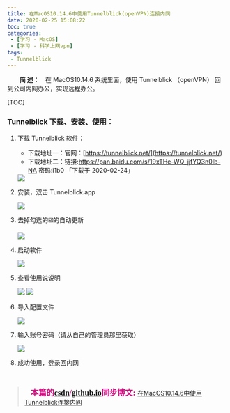 ```yaml
---
title: 在MacOS10.14.6中使用Tunnelblick(openVPN)连接内网
date: 2020-02-25 15:08:22
toc: true
categories: 
 - [学习 - MacOS]
 - [学习 - 科学上网vpn]
tags: 
 - Tunnelblick
---
```




　　**简  述：**　在 MacOS10.14.6 系统里面，使用 Tunnelblick （openVPN） 回到公司内网办公，实现远程办公。

<!-- more -->

[TOC]

### Tunnelblick 下载、安装、使用：

1. 下载 Tunnelblick 软件：

   - 下载地址一：官网：[https://tunnelblick.net/](https://tunnelblick.net/)
   - 下载地址二：链接:https://pan.baidu.com/s/19xTHe-WQ_jjfYQ3n0Ib-NA  密码:i1b0 「下载于 2020-02-24」

   <img src="https://raw.githubusercontent.com/touwoyimuli/FigureBed/blog-imange/img02/mark_Snip20200224_180214.png"/>

2. 安装，双击 Tunnelblick.app 

   <img src="https://raw.githubusercontent.com/touwoyimuli/FigureBed/blog-imange/img02/mark_Snip20200224_180626.png"/>

3. 去掉勾选的☑️的自动更新

   <img src="https://raw.githubusercontent.com/touwoyimuli/FigureBed/blog-imange/img02/mark_Snip20200224_180654.png"/>

4. 启动软件

   <img src="https://raw.githubusercontent.com/touwoyimuli/FigureBed/blog-imange/img02/mark_Snip20200224_180715.png"/>

5. 查看使用说说明

   <img src="https://raw.githubusercontent.com/touwoyimuli/FigureBed/blog-imange/img02/mark_Snip20200224_180805.png"/>

   <img src="https://raw.githubusercontent.com/touwoyimuli/FigureBed/blog-imange/img02/mark_Snip20200224_180815.png"/>

6. 导入配置文件

   <img src="https://raw.githubusercontent.com/touwoyimuli/FigureBed/blog-imange/img02/mark_Snip20200224_183841.png"/>

7. 输入账号密码（请从自己的管理员那里获取）

   <img src="https://raw.githubusercontent.com/touwoyimuli/FigureBed/blog-imange/img02/mark_Snip20200224_181341.png"/>

8. 成功使用，登录回内网

<br>

> <font color=#D0087E  size=4 face="幼圆">**📌本篇的[csdn](https://blog.csdn.net/qq_33154343)/[github.io](https://touwoyimuli.github.io/)同步博文:** </font>  [在MacOS10.14.6中使用Tunnelblick连接内网](https://blog.csdn.net/qq_33154343/article/details/104497829) 





